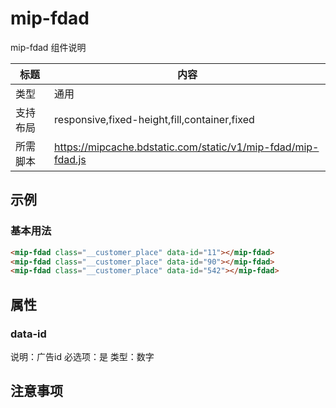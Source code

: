 # mip-fdad

mip-fdad 组件说明

标题|内容
----|----
类型|通用
支持布局|responsive,fixed-height,fill,container,fixed
所需脚本|https://mipcache.bdstatic.com/static/v1/mip-fdad/mip-fdad.js

## 示例

### 基本用法
```html
<mip-fdad class="__customer_place" data-id="11"></mip-fdad>
<mip-fdad class="__customer_place" data-id="90"></mip-fdad>
<mip-fdad class="__customer_place" data-id="542"></mip-fdad>
```

## 属性

### data-id

说明：广告id
必选项：是
类型：数字


## 注意事项

